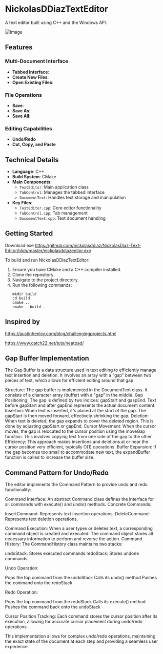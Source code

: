 # NickolasDDiazTextEditor

A text editor built using C++ and the Windows API.

![image](https://github.com/user-attachments/assets/c97cb56a-fb64-4857-b79d-3186279850f8)

## Features

### Multi-Document Interface
- **Tabbed Interface**:
- **Create New Files**: 
- **Open Existing Files**: 

### File Operations
- **Save**:
- **Save As**: 
- **Save All**:

### Editing Capabilities
- **Undo/Redo**
- **Cut, Copy, and Paste**

## Technical Details

- **Language**: C++
- **Build System**: CMake
- **Main Components**:
  - `TextEditor`: Main application class
  - `TabControl`: Manages the tabbed interface
  - `DocumentText`: Handles text storage and manipulation
- **Key Files**:
  - `TextEditor.cpp`: Core editor functionality
  - `TabControl.cpp`: Tab management
  - `DocumentText.cpp`: Text document handling

## Getting Started
Download exe https://github.com/nickolasddiaz/NickolasDiaz-Text-Editor/blob/master/nickolasddiazeditor.exe

To build and run NickolasDDiazTextEditor:

1. Ensure you have CMake and a C++ compiler installed.
2. Clone the repository.
3. Navigate to the project directory.
4. Run the following commands:
   ```
   mkdir build
   cd build
   cmake ..
   cmake --build .
   ```
## Inspired by
https://austinhenley.com/blog/challengingprojects.html

https://www.catch22.net/tuts/neatpad/

   
## Gap Buffer Implementation
The Gap Buffer is a data structure used in text editing to efficiently manage text insertion and deletion. It involves an array with a "gap" between two pieces of text, which allows for efficient editing around that gap

Structure: The gap buffer is implemented in the DocumentText class. It consists of a character array (buffer) with a "gap" in the middle.
Gap Positioning: The gap is defined by two indices: gapStart and gaspEnd. Text before gapStart and after gapEnd represents the actual document content.
Insertion: When text is inserted, it's placed at the start of the gap. The gapStart is then moved forward, effectively shrinking the gap.
Deletion: When text is deleted, the gap expands to cover the deleted region. This is done by adjusting gapStart or gapEnd.
Cursor Movement: When the cursor moves, the gap is relocated to the cursor position using the moveGap function. This involves copying text from one side of the gap to the other.
Efficiency: This approach makes insertions and deletions at or near the cursor position very efficient, typically O(1) operations.
Buffer Expansion: If the gap becomes too small to accommodate new text, the expandBuffer function is called to increase the buffer size.

## Command Pattern for Undo/Redo
The editor implements the Command Pattern to provide undo and redo functionality:

Command Interface: An abstract Command class defines the interface for all commands with execute() and undo() methods.
Concrete Commands:

InsertCommand: Represents text insertion operations.
DeleteCommand: Represents text deletion operations.


Command Execution: When a user types or deletes text, a corresponding command object is created and executed. The command object stores all necessary information to perform and reverse the action.
Command History: The CommandHistory class maintains two stacks:

undoStack: Stores executed commands
redoStack: Stores undone commands


Undo Operation:

Pops the top command from the undoStack
Calls its undo() method
Pushes the command onto the redoStack


Redo Operation:

Pops the top command from the redoStack
Calls its execute() method
Pushes the command back onto the undoStack


Cursor Position Tracking: Each command stores the cursor position after its execution, allowing for accurate cursor placement during undo/redo operations.

This implementation allows for complex undo/redo operations, maintaining the exact state of the document at each step and providing a seamless user experience.
